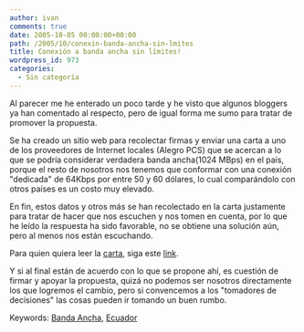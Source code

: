```yaml
---
author: ivan
comments: true
date: 2005-10-05 00:00:00+00:00
path: /2005/10/conexin-banda-ancha-sin-lmites
title: Conexión a banda ancha sin límites!
wordpress_id: 973
categories:
  - Sin categoría
---
```


Al parecer me he enterado un poco tarde y he visto que algunos bloggers ya han comentado al respecto, pero de igual forma me sumo para tratar de promover la propuesta.

Se ha creado un sitio web para recolectar firmas y enviar una carta a uno de los proveedores de Internet locales (Alegro PCS) que se acercan a lo que se podría considerar verdadera banda ancha(1024 MBps) en el país, porque el resto de nosotros nos tenemos que conformar con una conexión "dedicada" de 64Kbps por entre 50 y 60 dólares, lo cual comparándolo con otros países es un costo muy elevado.

En fin, estos datos y otros más se han recolectado en la carta justamente para tratar de hacer que nos escuchen y nos tomen en cuenta, por lo que he leído la respuesta ha sido favorable, no se obtiene una solución aún, pero al menos nos están escuchando.

Para quien quiera leer la [carta](https://sinlimites.hosting2.net/index.php?id=carta), siga este [link](https://sinlimites.hosting2.net/index.php?id=carta).

Y si al final están de acuerdo con lo que se propone ahí, es cuestión de firmar y apoyar la propuesta, quizá no podemos ser nosotros directamente los que logremos el cambio, pero si convencemos a los "tomadores de decisiones" las cosas pueden ir tomando un buen rumbo.

Keywords: [Banda Ancha](https://www.technorati.com/tag/Banda+Ancha), [Ecuador](https://www.technorati.com/tag/Ecuador)
